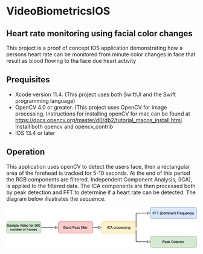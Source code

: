 # VideoBiometricsIOS
## Heart rate monitoring using facial color changes


This project is a proof of concept IOS application demonstrating how a persons heart rate can be monitored from minute color changes in face that result as blood flowing to tha face due heart activity

## Prequisites

* Xcode version 11.4. (This project uses both SwiftUI and the Swift programming language)
* OpenCV 4.0 or greater. (This project uses OpenCV for image processing. Instructions for installing openCV for mac can be found at https://docs.opencv.org/master/d0/db2/tutorial_macos_install.html. Install both opencv and opencv_contrib
* IOS 13.4 or later

## Operation

This application uses openCV to detect the users face, then a rectangular area of the forehead is tracked for 5-10 seconds. At the end of this period the RGB components are filtered. Independent Component Analysis, (ICA), is applied to the filtered data. The ICA components are then processed both by peak detection and FFT to determine if a heart rate can be detected. The diagram below illustrates the sequence.

![flow_diagram](./processing_diagram.png)

